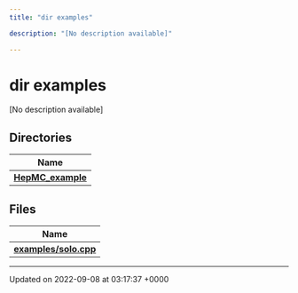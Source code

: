 ```yaml
---
title: "dir examples"

description: "[No description available]"

---
```


# dir examples

[No description available]

## Directories

| Name           |
| -------------- |
| **[HepMC_example](/documentation/code/files/dir_a1b5d117b782d273ac11f3902b68d1a6/#dir-hepmc-example)**  |

## Files

| Name           |
| -------------- |
| **[examples/solo.cpp](/documentation/code/files/solo_8cpp/#file-examples-solo-cpp)**  |






-------------------------------

Updated on 2022-09-08 at 03:17:37 +0000

